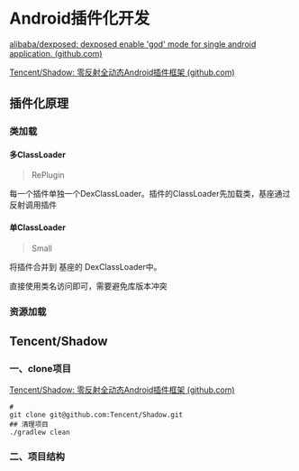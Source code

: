 # Android插件化开发

[alibaba/dexposed: dexposed enable 'god' mode for single android application. (github.com)](https://github.com/alibaba/dexposed)

[Tencent/Shadow: 零反射全动态Android插件框架 (github.com)](https://github.com/Tencent/Shadow)



## 插件化原理

### 类加载

#### 多ClassLoader

> RePlugin

每一个插件单独一个DexClassLoader。插件的ClassLoader先加载类，基座通过反射调用插件

#### 单ClassLoader

> Small

将插件合并到 基座的 DexClassLoader中。

直接使用类名访问即可，需要避免库版本冲突

### 资源加载



## Tencent/Shadow

### 一、clone项目

[Tencent/Shadow: 零反射全动态Android插件框架 (github.com)](https://github.com/Tencent/Shadow)

```shell
#
git clone git@github.com:Tencent/Shadow.git
## 清理项目
./gradlew clean
```

### 二、项目结构

